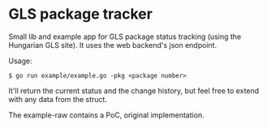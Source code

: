 # GLS package tracker

Small lib and example app for GLS package status tracking (using the Hungarian GLS site).
It uses the web backend's json endpoint.

Usage:

```
$ go run example/example.go -pkg <package number>
```

It'll return the current status and the change history, but feel free to extend with any data from the struct.


The example-raw contains a PoC, original implementation.